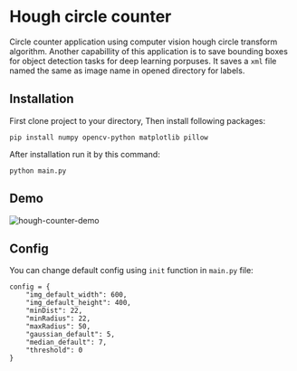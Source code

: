 # Hough circle counter
Circle counter application using computer vision hough circle transform algorithm. Another capabillity of this application is to save bounding boxes for object detection tasks for deep learning porpuses. It saves a `xml` file named the same as image name in opened directory for labels.

## Installation

First clone project to your directory, Then install following packages:

    pip install numpy opencv-python matplotlib pillow

After installation run it by this command:

    python main.py

## Demo

![hough-counter-demo](https://user-images.githubusercontent.com/22914652/133030972-395a9b71-da7b-45e2-93d4-db14d1708989.png)

## Config

You can change default config using `init` function in `main.py` file:

    config = {
        "img_default_width": 600,
        "img_default_height": 400,
        "minDist": 22,
        "minRadius": 22,
        "maxRadius": 50,
        "gaussian_default": 5,
        "median_default": 7,
        "threshold": 0
    }
